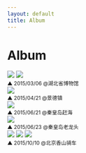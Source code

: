 ```yaml
---
layout: default
title: Album
---
```


# Album

<div class="figure">
  <img src="{{ site.baseurl }}/img/album/hubeibowuguan-1.jpg">
  <img src="{{ site.baseurl }}/img/album/hubeibowuguan-2.jpg">  
</div>
<small>▲ 2015/03/06 @湖北省博物馆</small>



<div class="figure">
  <img src="{{ site.baseurl }}/img/album/jingdezhen-1.jpg">  
</div>
<small>▲ 2015/04/21 @景德镇</small>

<div class="figure">
  <img src="{{ site.baseurl }}/img/album/qinhuangdao-1.jpg">  
</div>
<small>▲ 2015/06/21 @秦皇岛赶海</small>

<div class="figure">
  <img src="{{ site.baseurl }}/img/album/qinhuangdao-2.jpg">  
</div>
<small>▲ 2015/06/23 @秦皇岛老龙头</small>

<div class="figure">
  <img src="{{ site.baseurl }}/img/album/xiangshan-1.jpg">
  
  <img src="{{ site.baseurl }}/img/album/xiangshan-2.jpg">
  <img src="{{ site.baseurl }}/img/album/xiangshan-3.jpg">  
</div>
<small>▲ 2015/10/10 @北京香山骑车</small>
